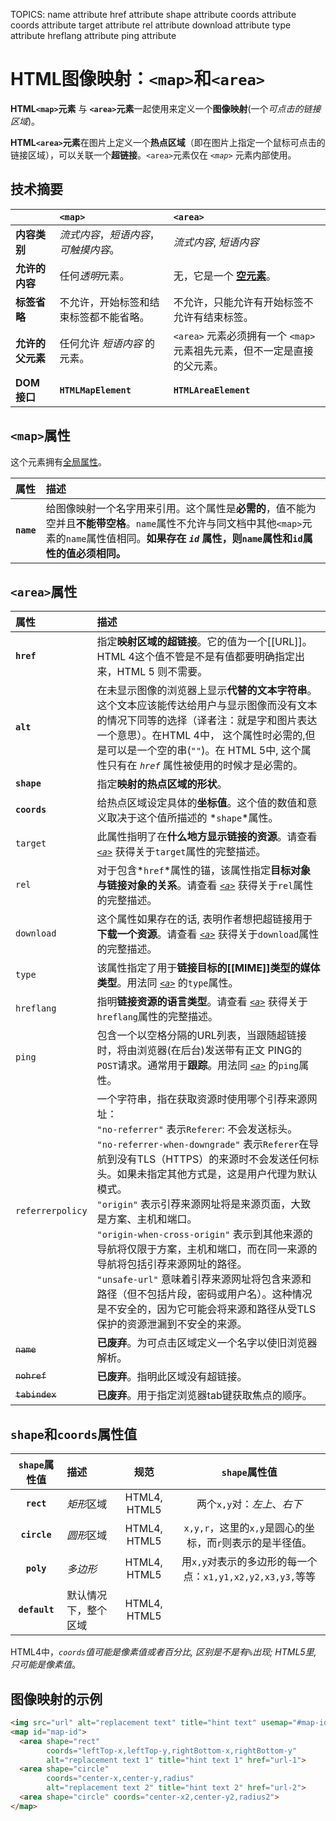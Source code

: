TOPICS: <map>
        <area>
        <map> name attribute
        <area> href attribute
        <area> shape attribute
        <area> coords attribute
        <area> coords attribute
        <area> target attribute
        <area> rel attribute
        <area> download attribute
        <area> type attribute
        <area> hreflang attribute
        <area> ping attribute

# HTML图像映射：`<map>`和`<area>`

**HTML`<map>`元素** 与 **`<area>`元素**一起使用来定义一个**图像映射**(一个*可点击的链接区域*)。

**HTML`<area>`元素**在图片上定义一个**热点区域**（即在图片上指定一个鼠标可点击的链接区域），可以关联一个**超链接**。`<area>`元素仅在 *`<map>`* 元素内部使用。

## 技术摘要

|  | `<map>` |`<area>`|
| :-- | :-- |:-- |
| **内容类别** | *流式内容*，*短语内容*，*可触摸内容*。| *流式内容*, *短语内容* |
| **允许的内容** | 任何*透明*元素。| 无，它是一个 **[空元素](/zh-hans/webfrontend/empty_element)**。|
| **标签省略** | 不允许，开始标签和结束标签都不能省略。| 不允许，只能允许有开始标签不允许有结束标签。|
| **允许的父元素** | 任何允许 *短语内容* 的元素。| `<area>` 元素必须拥有一个 `<map>` 元素祖先元素，但不一定是直接的父元素。|
| **DOM 接口** | **`HTMLMapElement`** | **`HTMLAreaElement`** |

## `<map>`属性

这个元素拥有[全局属性](/zh-hans/webfrontend/HTML_Global_Attributes)。

| 属性 | 描述 |
| :-- | :-- |
| **`name`** | 给图像映射一个名字用来引用。这个属性是**必需的**，值不能为空并且**不能带空格**。`name`属性不允许与同文档中其他`<map>`元素的`name`属性值相同。**如果存在 *`id`* 属性，则`name`属性和`id`属性的值必须相同。** |

## `<area>`属性

| 属性 | 描述 |
| :-- | :-- |
| **`href`** | 指定**映射区域的超链接**。它的值为一个[[URL]]。HTML 4这个值不管是不是有值都要明确指定出来，HTML 5 则不需要。|
| **`alt`** | 在未显示图像的浏览器上显示**代替的文本字符串**。这个文本应该能传达给用户与显示图像而没有文本的情况下同等的选择（译者注：就是字和图片表达一个意思）。在HTML 4中， 这个属性时必需的,但是可以是一个空的串(`""`)。在 HTML 5中, 这个属性只有在 *`href`* 属性被使用的时候才是必需的。|
| **`shape`** | 指定**映射的热点区域的形状**。|
| **`coords`** | 给热点区域设定具体的**坐标值**。这个值的数值和意义取决于这个值所描述的 *`shape`*属性。|
| `target` | 此属性指明了在**什么地方显示链接的资源**。请查看 *[`<a>`](/zh-hans/webfrontend/<a>)* 获得关于`target`属性的完整描述。|
| `rel` | 对于包含*`href`*属性的锚，该属性指定**目标对象与链接对象的关系**。请查看 *[`<a>`](/zh-hans/webfrontend/<a>)* 获得关于`rel`属性的完整描述。|
| `download` | 这个属性如果存在的话, 表明作者想把超链接用于**下载一个资源**。请查看 *[`<a>`](/zh-hans/webfrontend/<a>)* 获得关于`download`属性的完整描述。 |
| `type` | 该属性指定了用于**链接目标的[[MIME]]类型的媒体类型**。用法同 *[`<a>`](/zh-hans/webfrontend/<a>)* 的`type`属性。|
| `hreflang` | 指明**链接资源的语言类型**。请查看 *[`<a>`](/zh-hans/webfrontend/<a>)* 获得关于`hreflang`属性的完整描述。 |
| `ping` | 包含一个以空格分隔的URL列表，当跟随超链接时，将由浏览器(在后台)发送带有正文 PING的`POST`请求。通常用于**跟踪**。用法同 *[`<a>`](/zh-hans/webfrontend/<a>)* 的`ping`属性。 |
| `referrerpolicy` | 一个字符串，指在获取资源时使用哪个引荐来源网址：<br>`"no-referrer"` 表示`Referer`: 不会发送标头。<br>`"no-referrer-when-downgrade"` 表示`Referer`在导航到没有TLS（HTTPS）的来源时不会发送任何标头。如果未指定其他方式是，这是用户代理为默认模式。<br>`"origin"` 表示引荐来源网址将是来源页面，大致是方案、主机和端口。<br>`"origin-when-cross-origin"` 表示到其他来源的导航将仅限于方案，主机和端口，而在同一来源的导航将包括引荐来源网址的路径。 <br>`"unsafe-url"` 意味着引荐来源网址将包含来源和路径（但不包括片段，密码或用户名）。这种情况是不安全的，因为它可能会将来源和路径从受TLS保护的资源泄漏到不安全的来源。|
| ~~`name`~~ | **已废弃**。为可点击区域定义一个名字以使旧浏览器解析。 |
| ~~`nohref`~~ | **已废弃**。指明此区域没有超链接。 |
| ~~`tabindex`~~ | **已废弃**。用于指定浏览器tab键获取焦点的顺序。 |

## `shape`和`coords`属性值

| `shape`属性值 | 描述 | 规范 | `shape`属性值 |
| :--: | :-- | :--: | :--: |
| **`rect`** | *矩形*区域 | HTML4, HTML5 | 两个`x,y`对：*左上*、*右下* |
| **`circle`** | *圆形*区域 | HTML4, HTML5 | `x,y,r`，这里的`x,y`是圆心的坐标，而`r`则表示的是半径值。|
| **`poly`** | *多边形* | HTML4, HTML5 | 用`x,y`对表示的多边形的每一个点：`x1,y1,x2,y2,x3,y3,`等等 |
| **`default`** | 默认情况下，整个区域 | HTML4, HTML5 |

HTML4中，*`coords`*值可能是像素值或者百分比, 区别是不是有`%`出现; HTML5里, 只可能是*像素值*。

## 图像映射的示例

```html
<img src="url" alt="replacement text" title="hint text" usemap="#map-id">
<map id="map-id">
  <area shape="rect"
        coords="leftTop-x,leftTop-y,rightBottom-x,rightBottom-y"
        alt="replacement text 1" title="hint text 1" href="url-1">
  <area shape="circle"
        coords="center-x,center-y,radius"
        alt="replacement text 2" title="hint text 2" href="url-2">
  <area shape="circle" coords="center-x2,center-y2,radius2">
</map>
```
